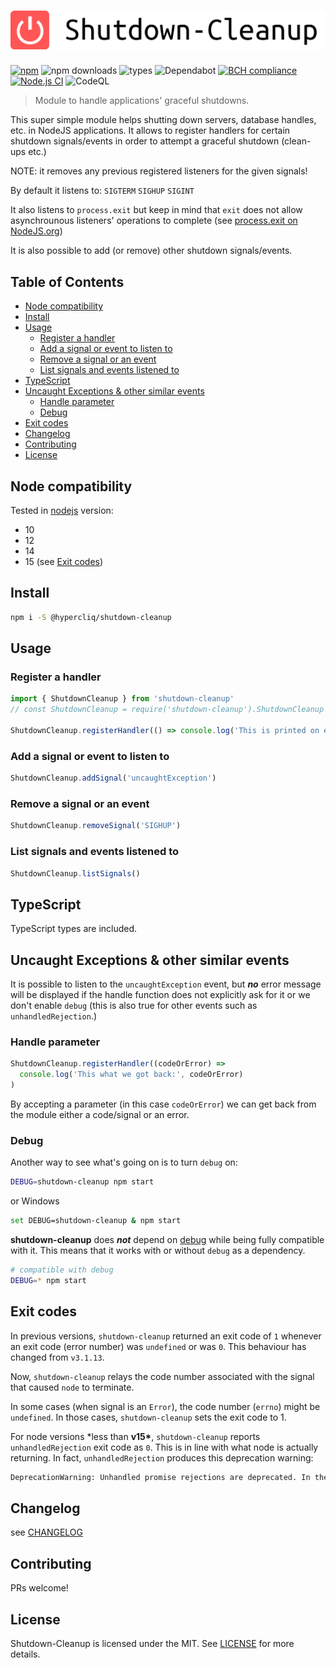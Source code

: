 # ![ShutdownCleanup](logo.png) <!-- omit in toc -->

[![npm](https://badgen.net/npm/v/@hypercliq/shutdown-cleanup)](https://www.npmjs.com/package/@hypercliq/shutdown-cleanup)
![npm downloads](https://badgen.net/npm/dt/@hypercliq/shutdown-cleanup)
![types](https://badgen.net/npm/types/@hypercliq/shutdown-cleanup)
![Dependabot](https://badgen.net/github/dependabot/hypercliq/shutdown-cleanup?icon=dependabot)
[![BCH compliance](https://bettercodehub.com/edge/badge/hypercliq/shutdown-cleanup?branch=main)](https://bettercodehub.com/)
[![Node.js CI](https://github.com/hypercliq/shutdown-cleanup/workflows/Node.js%20CI/badge.svg)](https://github.com/hypercliq/shutdown-cleanup/)
![CodeQL](https://github.com/hypercliq/shutdown-cleanup/workflows/CodeQL/badge.svg)

> Module to handle applications' graceful shutdowns.

This super simple module helps shutting down servers, database handles, etc. in NodeJS applications.
It allows to register handlers for certain shutdown signals/events in order to attempt a graceful shutdown (clean-ups etc.)

NOTE: it removes any previous registered listeners for the given signals!

By default it listens to:
`SIGTERM`
`SIGHUP`
`SIGINT`

It also listens to `process.exit` but keep in mind that `exit` does
not allow asynchrounous listeners' operations to complete (see [process.exit on NodeJS.org](https://nodejs.org/dist/latest/docs/api/process.html#process_event_exit))

It is also possible to add (or remove) other shutdown signals/events.

## Table of Contents <!-- omit in toc -->

- [Node compatibility](#node-compatibility)
- [Install](#install)
- [Usage](#usage)
  - [Register a handler](#register-a-handler)
  - [Add a signal or event to listen to](#add-a-signal-or-event-to-listen-to)
  - [Remove a signal or an event](#remove-a-signal-or-an-event)
  - [List signals and events listened to](#list-signals-and-events-listened-to)
- [TypeScript](#typescript)
- [Uncaught Exceptions & other similar events](#uncaught-exceptions--other-similar-events)
  - [Handle parameter](#handle-parameter)
  - [Debug](#debug)
- [Exit codes](#exit-codes)
- [Changelog](#changelog)
- [Contributing](#contributing)
- [License](#license)

## Node compatibility

Tested in [nodejs](https://nodejs.org) version:

- 10
- 12
- 14
- 15 (see [Exit codes](#exit-codes))

## Install

```sh
npm i -S @hypercliq/shutdown-cleanup
```

## Usage

### Register a handler

```js
import { ShutdownCleanup } from 'shutdown-cleanup'
// const ShutdownCleanup = require('shutdown-cleanup').ShutdownCleanup

ShutdownCleanup.registerHandler(() => console.log('This is printed on exit :)'))
```

### Add a signal or event to listen to

```js
ShutdownCleanup.addSignal('uncaughtException')
```

### Remove a signal or an event

```js
ShutdownCleanup.removeSignal('SIGHUP')
```

### List signals and events listened to

```js
ShutdownCleanup.listSignals()
```

## TypeScript

TypeScript types are included.

## Uncaught Exceptions & other similar events

It is possible to listen to the `uncaughtException` event, but **_no_** error message will be displayed if the handle function does not explicitly ask for it or we don't enable `debug` (this is also true for other events such as `unhandledRejection`.)

### Handle parameter

```js
ShutdownCleanup.registerHandler((codeOrError) =>
  console.log('This what we got back:', codeOrError)
)
```

By accepting a parameter (in this case `codeOrError`) we can get back from the module either a code/signal or an error.

### Debug

Another way to see what's going on is to turn `debug` on:

```sh
DEBUG=shutdown-cleanup npm start
```

or Windows

```sh
set DEBUG=shutdown-cleanup & npm start
```

**shutdown-cleanup** does **_not_** depend on [debug](https://www.npmjs.com/package/debug) while being fully compatible with it. This means that it works with or without `debug` as a dependency.

```sh
# compatible with debug
DEBUG=* npm start
```

## Exit codes

In previous versions, `shutdown-cleanup` returned an exit code of `1` whenever an exit code (error number) was `undefined` or was `0`. This behaviour has changed from `v3.1.13`.

Now, `shutdown-cleanup` relays the code number associated with the signal that caused `node` to terminate.

In some cases (when signal is an `Error`), the code number (`errno`) might be `undefined`. In those cases, `shutdown-cleanup` sets the exit code to 1.

For node versions \*less than **v15\***, `shutdown-cleanup` reports `unhandledRejection` exit code as `0`. This is in line with what node is actually returning. In fact, `unhandledRejection` produces this deprecation warning:

```sh
DeprecationWarning: Unhandled promise rejections are deprecated. In the future, promise rejections that are not handled will terminate the Node.js process with a non-zero exit code.
```

## Changelog

see [CHANGELOG](CHANGELOG.md)

## Contributing

PRs welcome!

## License

Shutdown-Cleanup is licensed under the MIT. See [LICENSE](LICENSE) for more details.
